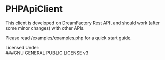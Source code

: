 # PHPApiClient

This client is developed on DreamFactory Rest API, and should work (after some minor changes) with other APIs.

Please read /examples/examples.php for a quick start guide.

Licensed Under: <br>
###GNU GENERAL PUBLIC LICENSE v3